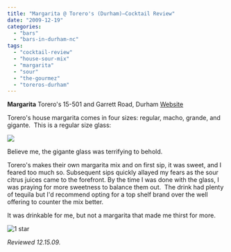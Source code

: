 ```yaml
---
title: "Margarita @ Torero's (Durham)—Cocktail Review"
date: "2009-12-19"
categories:
  - "bars"
  - "bars-in-durham-nc"
tags:
  - "cocktail-review"
  - "house-sour-mix"
  - "margarita"
  - "sour"
  - "the-gourmez"
  - "toreros-durham"
---
```


**Margarita** Torero's 15-501 and Garrett Road, Durham [Website](http://www.torerosmexicanrestaurants.com/index.php)

Torero's house margarita comes in four sizes: regular, macho, grande, and gigante.  This is a regular size glass:

![](http://www.thegourmez.com/gourmez/photos/toreromargarita.jpg)

Believe me, the gigante glass was terrifying to behold.

Torero's makes their own margarita mix and on first sip, it was sweet, and I feared too much so. Subsequent sips quickly allayed my fears as the sour citrus juices came to the forefront. By the time I was done with the glass, I was praying for more sweetness to balance them out.  The drink had plenty of tequila but I'd recommend opting for a top shelf brand over the well offering to counter the mix better. 

It was drinkable for me, but not a margarita that made me thirst for more.




<div class="caption">

![1 star](http://s3.amazonaws.com/thegourmez-wpmedia/2009/04/rating_olive1.gif "rating_olive1")</div>


_Reviewed 12.15.09._
